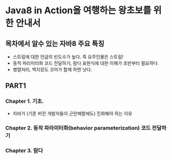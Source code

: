 # Java8 in Action을 여행하는 왕초보를 위한 안내서

## 목차에서 알수 있는 자바8 주요 특징
- 스트림에 대한 언급의 빈도수가 높다. 즉 요주인물은 스트림!
- 동작 파리미터화 코드 전달하기, 람다 표현식에 대한 이해가 초반부터 필요하다.
- 병렬처리, 백지장도 코어가 함께 하면 낫다.

## PART1 
### Chapter 1. 기초.
- 자바가 (기존 버전 개발자들이 곤란해함에도) 진화해야 하는 이유

### Chapter 2. 동작 파라미터화(behavior parameterization) 코드 전달하기
### Chapter 3. 람다 
